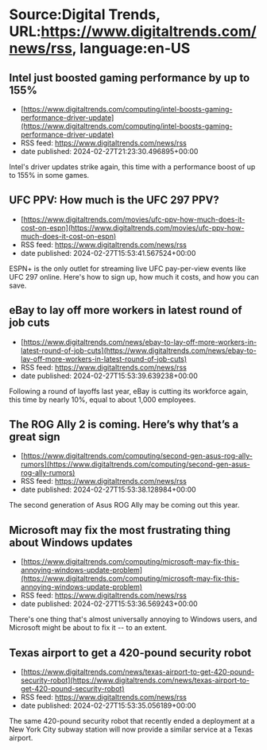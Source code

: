 # Source:Digital Trends, URL:https://www.digitaltrends.com/news/rss, language:en-US

## Intel just boosted gaming performance by up to 155%
 - [https://www.digitaltrends.com/computing/intel-boosts-gaming-performance-driver-update](https://www.digitaltrends.com/computing/intel-boosts-gaming-performance-driver-update)
 - RSS feed: https://www.digitaltrends.com/news/rss
 - date published: 2024-02-27T21:23:30.496895+00:00

Intel's driver updates strike again, this time with a performance boost of up to 155% in some games.

## UFC PPV: How much is the UFC 297 PPV?
 - [https://www.digitaltrends.com/movies/ufc-ppv-how-much-does-it-cost-on-espn](https://www.digitaltrends.com/movies/ufc-ppv-how-much-does-it-cost-on-espn)
 - RSS feed: https://www.digitaltrends.com/news/rss
 - date published: 2024-02-27T15:53:41.567524+00:00

ESPN+ is the only outlet for streaming live UFC pay-per-view events like UFC 297 online. Here's how to sign up, how much it costs, and how you can save.

## eBay to lay off more workers in latest round of job cuts
 - [https://www.digitaltrends.com/news/ebay-to-lay-off-more-workers-in-latest-round-of-job-cuts](https://www.digitaltrends.com/news/ebay-to-lay-off-more-workers-in-latest-round-of-job-cuts)
 - RSS feed: https://www.digitaltrends.com/news/rss
 - date published: 2024-02-27T15:53:39.639238+00:00

Following a round of layoffs last year, eBay is cutting its workforce again, this time by nearly 10%, equal to about 1,000 employees.

## The ROG Ally 2 is coming. Here’s why that’s a great sign
 - [https://www.digitaltrends.com/computing/second-gen-asus-rog-ally-rumors](https://www.digitaltrends.com/computing/second-gen-asus-rog-ally-rumors)
 - RSS feed: https://www.digitaltrends.com/news/rss
 - date published: 2024-02-27T15:53:38.128984+00:00

The second generation of Asus ROG Ally may be coming out this year.

## Microsoft may fix the most frustrating thing about Windows updates
 - [https://www.digitaltrends.com/computing/microsoft-may-fix-this-annoying-windows-update-problem](https://www.digitaltrends.com/computing/microsoft-may-fix-this-annoying-windows-update-problem)
 - RSS feed: https://www.digitaltrends.com/news/rss
 - date published: 2024-02-27T15:53:36.569243+00:00

There's one thing that's almost universally annoying to Windows users, and Microsoft might be about to fix it -- to an extent.

## Texas airport to get a 420-pound security robot
 - [https://www.digitaltrends.com/news/texas-airport-to-get-420-pound-security-robot](https://www.digitaltrends.com/news/texas-airport-to-get-420-pound-security-robot)
 - RSS feed: https://www.digitaltrends.com/news/rss
 - date published: 2024-02-27T15:53:35.056189+00:00

The same 420-pound security robot that recently ended a deployment at a New York City subway station will now provide a similar service at a Texas airport.

